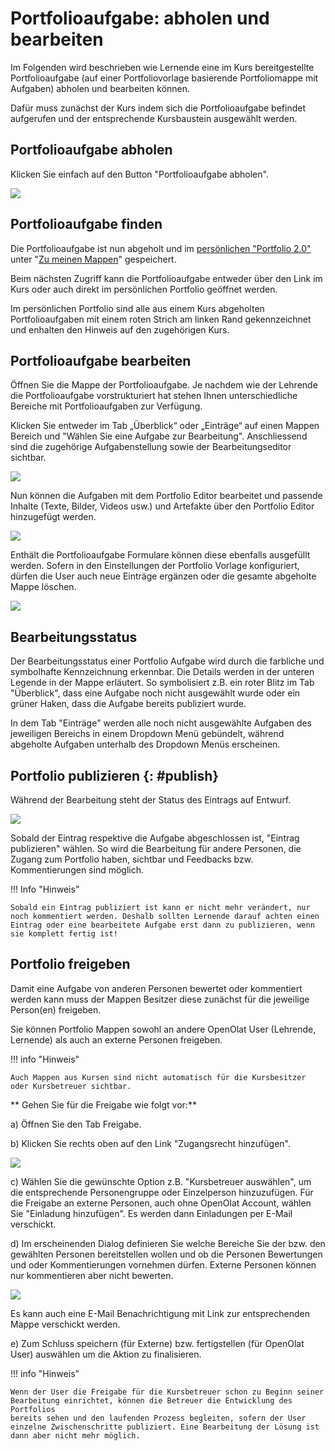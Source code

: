 # Portfolioaufgabe: abholen und bearbeiten

Im Folgenden wird beschrieben wie Lernende eine im Kurs bereitgestellte
Portfolioaufgabe (auf einer Portfoliovorlage basierende Portfoliomappe mit
Aufgaben) abholen und bearbeiten können.

Dafür muss zunächst der Kurs indem sich die Portfolioaufgabe befindet aufgerufen und der entsprechende Kursbaustein ausgewählt werden.

## Portfolioaufgabe abholen  

Klicken Sie einfach auf den Button "Portfolioaufgabe abholen".

![](assets/pf_aufgabeabholen_s1_DE.png)  
  
## Portfolioaufgabe finden

Die Portfolioaufgabe ist nun abgeholt und im [persönlichen "Portfolio 2.0"](../personal_menu/Personal_Tools.de.md/#portfolio-20) unter "[Zu meinen
Mappen](../area_modules/My_portfolio_binders.de.md)" gespeichert.  
  
Beim nächsten Zugriff kann die Portfolioaufgabe entweder über den Link im Kurs oder auch direkt im persönlichen Portfolio geöffnet werden.   
 
Im persönlichen Portfolio sind alle aus einem Kurs abgeholten Portfolioaufgaben mit einem roten Strich am linken Rand gekennzeichnet und enhalten den Hinweis auf den zugehörigen Kurs.

## Portfolioaufgabe bearbeiten  

Öffnen Sie die Mappe der Portfolioaufgabe. Je nachdem wie der Lehrende die Portfolioaufgabe vorstrukturiert hat stehen Ihnen unterschiedliche Bereiche mit Portfolioaufgaben zur Verfügung. 

Klicken Sie entweder im Tab „Überblick“ oder „Einträge“ auf einen Mappen Bereich und "Wählen Sie eine Aufgabe zur Bearbeitung". Anschliessend sind die zugehörige Aufgabenstellung sowie der Bearbeitungseditor sichtbar.

![](assets/3_Portfolio.png)  
  

Nun können die Aufgaben mit dem Portfolio Editor bearbeitet und passende Inhalte (Texte, Bilder, Videos usw.) und Artefakte über den Portfolio
Editor hinzugefügt werden. 

![](assets/Portfolioaufgabe_bearbeiten.jpg)  
  
Enthält die Portfolioaufgabe Formulare können diese ebenfalls ausgefüllt werden. Sofern in den Einstellungen der Portfolio Vorlage konfiguriert, dürfen die User auch neue Einträge ergänzen oder die gesamte abgeholte Mappe löschen.


![](assets/5_Portfolio.png)  
  
## Bearbeitungsstatus

Der Bearbeitungsstatus einer Portfolio Aufgabe wird durch die farbliche und symbolhafte Kennzeichnung erkennbar. Die Details werden in der unteren Legende in der Mappe erläutert. So symbolisiert z.B.  ein roter Blitz im Tab "Überblick", dass eine Aufgabe noch nicht ausgewählt wurde oder ein grüner Haken, dass die Aufgabe bereits publiziert wurde. 

In dem Tab "Einträge" werden alle noch nicht ausgewählte Aufgaben des jeweiligen Bereichs in einem Dropdown Menü gebündelt, während abgeholte Aufgaben unterhalb des Dropdown Menüs erscheinen. 

## Portfolio publizieren   {: #publish}
  
Während der Bearbeitung steht der Status des Eintrags auf Entwurf.

  
![](assets/Portfolioaufgabe_publizieren.png)  

Sobald der Eintrag respektive die Aufgabe abgeschlossen ist, "Eintrag publizieren" wählen. So wird die Bearbeitung für andere Personen, die Zugang zum Portfolio haben, sichtbar und Feedbacks bzw. Kommentierungen sind möglich.  
 
  
!!! Info "Hinweis"

    Sobald ein Eintrag publiziert ist kann er nicht mehr verändert, nur noch kommentiert werden. Deshalb sollten Lernende darauf achten einen Eintrag oder eine bearbeitete Aufgabe erst dann zu publizieren, wenn sie komplett fertig ist!

## Portfolio freigeben

Damit eine Aufgabe von anderen Personen bewertet oder kommentiert werden kann muss der Mappen Besitzer diese zunächst für die jeweilige Person(en) freigeben.

Sie können Portfolio Mappen sowohl an andere OpenOlat User (Lehrende, Lernende) als auch an externe Personen freigeben.

!!! info "Hinweis"

    Auch Mappen aus Kursen sind nicht automatisch für die Kursbesitzer oder Kursbetreuer sichtbar.

** Gehen Sie für die Freigabe wie folgt vor:** 
  
a) Öffnen Sie den Tab Freigabe.  

b) Klicken Sie rechts oben auf den Link "Zugangsrecht hinzufügen".    
  
![](assets/Portfoliomappe_freigeben.png)
  
c) Wählen Sie die gewünschte Option z.B. "Kursbetreuer auswählen", um die entsprechende Personengruppe oder Einzelperson hinzuzufügen. Für die Freigabe an externe Personen, auch ohne OpenOlat Account, wählen Sie "Einladung hinzufügen". Es werden dann Einladungen per
E-Mail verschickt.  
  
d) Im erscheinenden Dialog definieren Sie welche Bereiche Sie der bzw. den gewählten Personen bereitstellen wollen und ob die Personen Bewertungen und oder Kommentierungen vornehmen dürfen. Externe Personen können nur kommentieren aber
nicht bewerten.

![](assets/pf_aufgabeabholen_auswahl_DE.png)  
  
Es kann auch eine E-Mail Benachrichtigung mit Link zur entsprechenden Mappe
verschickt werden.  
  
e) Zum Schluss speichern (für Externe) bzw. fertigstellen (für OpenOlat User)
auswählen um die Aktion zu finalisieren.  
  
!!! info "Hinweis"

    Wenn der User die Freigabe für die Kursbetreuer schon zu Beginn seiner Bearbeitung einrichtet, können die Betreuer die Entwicklung des Portfolios
    bereits sehen und den laufenden Prozess begleiten, sofern der User einzelne Zwischenschritte publiziert. Eine Bearbeitung der Lösung ist dann aber nicht mehr möglich.

